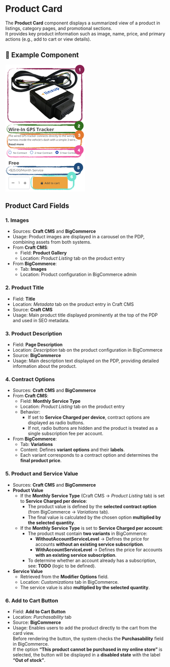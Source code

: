 # Product Card

The **Product Card** component displays a summarized view of a product in listings, category pages, and promotional sections.  
It provides key product information such as image, name, price, and primary actions (e.g., add to cart or view details).

## 🎯 Example Component

![Example of Product Card component](../../static/img/productCard.jpeg)

## Product Card Fields

### 1. Images

- Sources: **Craft CMS** and **BigCommerce**
- Usage: Product images are displayed in a carousel on the PDP, combining assets from both systems.
- From **Craft CMS**:
  - Field: **Product Gallery**
  - Location: _Product Listing_ tab on the product entry
- From **BigCommerce**:
  - Tab: **Images**
  - Location: Product configuration in BigCommerce admin

### 2. Product Title

- Field: **Title**
- Location: _Metadata_ tab on the product entry in Craft CMS
- Source: **Craft CMS**
- Usage: Main product title displayed prominently at the top of the PDP and used in SEO metadata.

### 3. Product Description

- Field: **Page Description**
- Location: _Description_ tab on the product configuration in BigCommerce
- Source: **BigCommerce**
- Usage: Main description text displayed on the PDP, providing detailed information about the product.

### 4. Contract Options

- Sources: **Craft CMS** and **BigCommerce**
- From **Craft CMS**:
  - Field: **Monthly Service Type**
  - Location: _Product Listing_ tab on the product entry
  - Behavior:
    - If set to **Service Charged per device**, contract options are displayed as radio buttons.
    - If not, radio buttons are hidden and the product is treated as a single subscription fee per account.
- From **BigCommerce**:
  - Tab: **Variations**
  - Content: Defines **variant options** and their **labels**.
  - Each variant corresponds to a contract option and determines the **final product price**.

### 5. Product and Service Value

- Sources: **Craft CMS** and **BigCommerce**
- **Product Value**
  - If the **Monthly Service Type** (Craft CMS → _Product Listing_ tab) is set to **Service Charged per device**:
    - The product value is defined by the **selected contract option** (from BigCommerce → _Variations_ tab).
    - The final value is calculated by the chosen option **multiplied by the selected quantity**.
  - If the **Monthly Service Type** is set to **Service Charged per account**:
    - The product must contain **two variants** in BigCommerce:
      - **WithoutAccountServiceLevel** → Defines the price for accounts **without an existing service subscription**.
      - **WithAccountServiceLevel** → Defines the price for accounts **with an existing service subscription**.
    - To determine whether an account already has a subscription, see: **TODO** (logic to be defined).
- **Service Value**
  - Retrieved from the **Modifier Options** field.
  - Location: _Customizations_ tab in BigCommerce.
  - The service value is also **multiplied by the selected quantity**.

### 6. Add to Cart Button

- Field: **Add to Cart Button**
- Location: _Purchasability_ tab
- Source: **BigCommerce**
- Usage: Enables users to add the product directly to the cart from the card view.  
  Before rendering the button, the system checks the **Purchasability** field in BigCommerce.  
  If the option **“This product cannot be purchased in my online store”** is selected, the button will be displayed in a **disabled state** with the label **“Out of stock”**.
